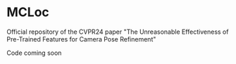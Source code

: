 # MCLoc
Official repository of the CVPR24 paper "The Unreasonable Effectiveness of Pre-Trained Features for Camera Pose Refinement"

Code coming soon
